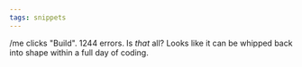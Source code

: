 ```yaml
---
tags: snippets
---
```


/me clicks "Build". 1244 errors. Is _that_ all? Looks like it can be whipped back into shape within a full day of coding.
